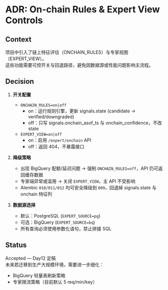 # ADR: On-chain Rules & Expert View Controls

## Context

项目中引入了链上特征评估（ONCHAIN_RULES）与专家视图（EXPERT_VIEW）。  
这些功能需要可控开关与回退路径，避免因数据源或性能问题影响主流程。

## Decision

1. **开关配置**

   - `ONCHAIN_RULES=on|off`
     - on：运行规则引擎，更新 signals.state (candidate → verified/downgraded)
     - off：只写 signals.onchain_asof_ts 与 onchain_confidence，不改 state
   - `EXPERT_VIEW=on|off`
     - on：启用 `/expert/onchain` API
     - off：返回 404，不暴露接口

2. **降级策略**

   - 出现 BigQuery 配额/延迟问题 → 强制 `ONCHAIN_RULES=off`，API 仍可返回缓存数据
   - 专家端异常或滥用 → 关闭 `EXPERT_VIEW`，主 API 不受影响
   - Alembic `010/011/012` 均可安全降级到 `009`，回退掉 signals.state 与 onchain 特征列

3. **数据源选择**
   - 默认：PostgreSQL (`EXPERT_SOURCE=pg`)
   - 可选：BigQuery (`EXPERT_SOURCE=bq`)
   - 所有查询必须使用参数化语句，禁止拼接 SQL

## Status

Accepted — Day12 定稿  
未来若迁移到生产大规模环境，需要进一步细化：

- BigQuery 轻量表刷新策略
- 专家限流策略（目前默认 5 req/min/key）
